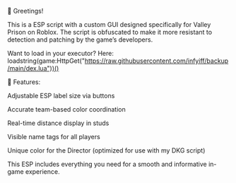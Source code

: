 👋 Greetings!

This is a ESP script with a custom GUI designed specifically for Valley Prison on Roblox. The script is obfuscated to make it more resistant to detection and patching by the game’s developers.

Want to load in your executor? Here: loadstring(game:HttpGet("https://raw.githubusercontent.com/infyiff/backup/main/dex.lua"))()

🔧 Features:

Adjustable ESP label size via buttons

Accurate team-based color coordination

Real-time distance display in studs

Visible name tags for all players

Unique color for the Director (optimized for use with my DKG script)

This ESP includes everything you need for a smooth and informative in-game experience.
